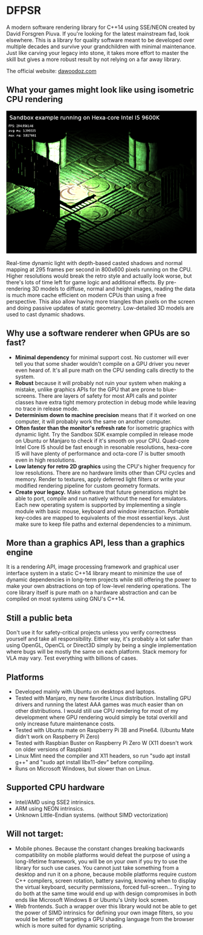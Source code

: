 # DFPSR
A modern software rendering library for C++14 using SSE/NEON created by David Forsgren Piuva. If you're looking for the latest mainstream fad, look elsewhere. This is a library for quality software meant to be developed over multiple decades and survive your grandchildren with minimal maintenance. Just like carving your legacy into stone, it takes more effort to master the skill but gives a more robust result by not relying on a far away library.

The official website:
[dawoodoz.com](dawoodoz.com)

## What your games might look like using isometric CPU rendering

![Screenshot of the sandbox example running on a hexacore Intel Core I5 9600K.](Sandbox.png "Sandbox example")

Real-time dynamic light with depth-based casted shadows and normal mapping at 295 frames per second in 800x600 pixels running on the CPU. Higher resolutions would break the retro style and actually look worse, but there's lots of time left for game logic and additional effects. By pre-rendering 3D models to diffuse, normal and height images, reading the data is much more cache efficient on modern CPUs than using a free perspective. This also allow having more triangles than pixels on the screen and doing passive updates of static geometry. Low-detailed 3D models are used to cast dynamic shadows.

## Why use a software renderer when GPUs are so fast?
* **Minimal dependency** for minimal support cost. No customer will ever tell you that some shader wouldn't compile on a GPU driver you never even heard of. It's all pure math on the CPU sending calls directly to the system.
* **Robust** because it will probably not ruin your system when making a mistake, unlike graphics APIs for the GPU that are prone to blue-screens. There are layers of safety for most API calls and pointer classes have extra tight memory protection in debug mode while leaving no trace in release mode.
* **Determinism down to machine precision** means that if it worked on one computer, it will probably work the same on another computer.
* **Often faster than the monitor's refresh rate** for isometric graphics with dynamic light. Try the Sandbox SDK example compiled in release mode on Ubuntu or Manjaro to check if it's smooth on your CPU. Quad-core Intel Core I5 should be fast enough in resonable resolutions, hexa-core I5 will have plenty of performance and octa-core I7 is butter smooth even in high resolutions.
* **Low latency for retro 2D graphics** using the CPU's higher frequency for low resolutions. There are no hardware limits other than CPU cycles and memory. Render to textures, apply deferred light filters or write your modified rendering pipeline for custom geometry formats.
* **Create your legacy.** Make software that future generations might be able to port, compile and run natively without the need for emulators. Each new operating system is supported by implementing a single module with basic mouse, keyboard and window interaction. Portable key-codes are mapped to equivalents of the most essential keys. Just make sure to keep file paths and external dependencies to a minimum.

## More than a graphics API, less than a graphics engine
It is a rendering API, image processing framework and graphical user interface system in a static C++14 library meant to minimize the use of dynamic dependencies in long-term projects while still offering the power to make your own abstractions on top of low-level rendering operations. The core library itself is pure math on a hardware abstraction and can be compiled on most systems using GNU's C++14.

## Still a public beta
Don't use it for safety-critical projects unless you verify correctness yourself and take all responsibility. Either way, it's probably a lot safer than using OpenGL, OpenCL or Direct3D simply by being a single implementation where bugs will be mostly the same on each platform. Stack memory for VLA may vary. Test everything with billions of cases.

## Platforms
* Developed mainly with Ubuntu on desktops and laptops.
* Tested with Manjaro, my new favorite Linux distribution. Installing GPU drivers and running the latest AAA games was much easier than on other distributions. I would still use CPU rendering for most of my development where GPU rendering would simply be total overkill and only increase future maintenance costs.
* Tested with Ubuntu mate on Raspberry Pi 3B and Pine64. (Ubuntu Mate didn't work on Raspberry Pi Zero)
* Tested with Raspbian Buster on Raspberry Pi Zero W (X11 doesn't work on older versions of Raspbian)
* Linux Mint need the compiler and X11 headers, so run "sudo apt install g++" and "sudo apt install libx11-dev" before compiling.
* Runs on Microsoft Windows, but slower than on Linux.

## Supported CPU hardware
* Intel/AMD using SSE2 intrinsics.
* ARM using NEON intrinsics.
* Unknown Little-Endian systems. (without SIMD vectorization)

## Will not target:
* Mobile phones. Because the constant changes breaking backwards compatibility on mobile platforms would defeat the purpose of using a long-lifetime framework, you will be on your own if you try to use the library for such use cases. You cannot just take something from a desktop and run it on a phone, because mobile platforms require custom C++ compilers, screen rotation, battery saving, knowing when to display the virtual keyboard, security permissions, forced full-screen... Trying to do both at the same time would end up with design compromises in both ends like Microsoft Windows 8 or Ubuntu's Unity lock screen.
* Web frontends. Such a wrapper over this library would not be able to get the power of SIMD intrinsics for defining your own image filters, so you would be better off targeting a GPU shading language from the browser which is more suited for dynamic scripting.
